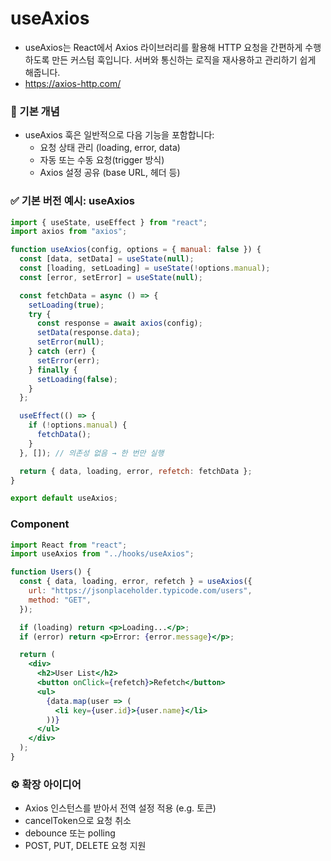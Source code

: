 # useAxios
- useAxios는 React에서 Axios 라이브러리를 활용해 HTTP 요청을 간편하게 수행하도록 만든 커스텀 훅입니다. 서버와 통신하는 로직을 재사용하고 관리하기 쉽게 해줍니다.
- https://axios-http.com/


### 🧠 기본 개념
- useAxios 훅은 일반적으로 다음 기능을 포함합니다:
  - 요청 상태 관리 (loading, error, data)
  - 자동 또는 수동 요청(trigger 방식)
  - Axios 설정 공유 (base URL, 헤더 등)

### ✅ 기본 버전 예시: useAxios
```jsx
import { useState, useEffect } from "react";
import axios from "axios";

function useAxios(config, options = { manual: false }) {
  const [data, setData] = useState(null);
  const [loading, setLoading] = useState(!options.manual);
  const [error, setError] = useState(null);

  const fetchData = async () => {
    setLoading(true);
    try {
      const response = await axios(config);
      setData(response.data);
      setError(null);
    } catch (err) {
      setError(err);
    } finally {
      setLoading(false);
    }
  };

  useEffect(() => {
    if (!options.manual) {
      fetchData();
    }
  }, []); // 의존성 없음 → 한 번만 실행

  return { data, loading, error, refetch: fetchData };
}

export default useAxios;
```

### Component 
```jsx
import React from "react";
import useAxios from "../hooks/useAxios";

function Users() {
  const { data, loading, error, refetch } = useAxios({
    url: "https://jsonplaceholder.typicode.com/users",
    method: "GET",
  });

  if (loading) return <p>Loading...</p>;
  if (error) return <p>Error: {error.message}</p>;

  return (
    <div>
      <h2>User List</h2>
      <button onClick={refetch}>Refetch</button>
      <ul>
        {data.map(user => (
          <li key={user.id}>{user.name}</li>
        ))}
      </ul>
    </div>
  );
}
```


### ⚙️ 확장 아이디어
- Axios 인스턴스를 받아서 전역 설정 적용 (e.g. 토큰)
- cancelToken으로 요청 취소
- debounce 또는 polling
- POST, PUT, DELETE 요청 지원
